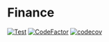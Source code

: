 # Finance

[![Test](https://github.com/kristof12345/Finance/actions/workflows/test.yml/badge.svg)](https://github.com/kristof12345/Finance/actions/workflows/test.yml)
[![CodeFactor](https://www.codefactor.io/repository/github/kristof12345/finance/badge)](https://www.codefactor.io/repository/github/kristof12345/finance)
[![codecov](https://codecov.io/gh/kristof12345/Finance/branch/master/graph/badge.svg?token=8CorL7rnKs)](https://codecov.io/gh/kristof12345/Finance)
